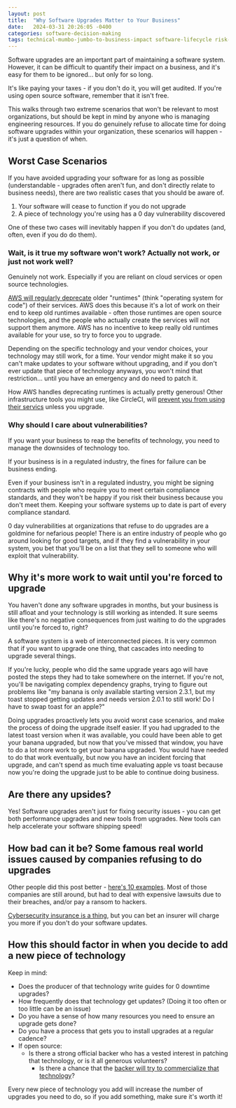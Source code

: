 ```yaml
---
layout: post
title:  "Why Software Upgrades Matter to Your Business"
date:   2024-03-31 20:26:05 -0400
categories: software-decision-making
tags: technical-mumbo-jumbo-to-business-impact software-lifecycle risk-management
---
```


Software upgrades are an important part of maintaining a software system. However, it can be difficult to quantify their impact on a business, and it's easy for them to be ignored... but only for so long.

It's like paying your taxes - if you don't do it, you will get audited. If you're using open source software, remember that it isn't free.

This walks through two extreme scenarios that won't be relevant to most organizations, but should be kept in mind by anyone who is managing engineering resources. If you do genuinely refuse to allocate time for doing software upgrades within your organization, these scenarios will happen - it's just a question of when.

## Worst Case Scenarios

If you have avoided upgrading your software for as long as possible (understandable - upgrades often aren't fun, and don't directly relate to business needs), there are two realistic cases that you should be aware of.

1. Your software will cease to function if you do not upgrade
2. A piece of technology you're using has a 0 day vulnerability discovered

One of these two cases will inevitably happen if you don't do updates (and, often, even if you do do them).

### Wait, is it true my software won't work? Actually not work, or just not work well?

Genuinely not work. Especially if you are reliant on cloud services or open source technologies.

[AWS will regularly deprecate](https://docs.aws.amazon.com/lambda/latest/dg/lambda-runtimes.html#runtime-support-policy) older "runtimes" (think "operating system for code") of their services. AWS does this because it's a lot of work on their end to keep old runtimes available - often those runtimes are open source technologies, and the people who actually create the services will not support them anymore. AWS has no incentive to keep really old runtimes available for your use, so try to force you to upgrade.

Depending on the specific technology and your vendor choices, your technology may still work, for a time. Your vendor might make it so you can't make updates to your software without upgrading, and if you don't ever update that piece of technology anyways, you won't mind that restriction... until you have an emergency and do need to patch it.

How AWS handles deprecating runtimes is actually pretty generous! Other infrastructure tools you might use, like CircleCI, will [prevent you from using their servics](https://discuss.circleci.com/t/remote-docker-image-deprecations-and-eol-for-2024/50176) unless you upgrade.

### Why should I care about vulnerabilities?

If you want your business to reap the benefits of technology, you need to manage the downsides of technology too.

If your business is in a regulated industry, the fines for failure can be business ending.

Even if your business isn't in a regulated industry, you might be signing contracts with people who require you to meet certain compliance standards, and they won't be happy if you risk their business because you don't meet them. Keeping your software systems up to date is part of every compliance standard.

0 day vulnerabilities at organizations that refuse to do upgrades are a goldmine for nefarious people! There is an entire industry of people who go around looking for good targets, and if they find a vulnerability in your system, you bet that you'll be on a list that they sell to someone who will exploit that vulnerability.

## Why it's more work to wait until you're forced to upgrade

You haven't done any software upgrades in months, but your business is still afloat and your technology is still working as intended. It sure seems like there's no negative consequences from just waiting to do the upgrades until you're forced to, right?

A software system is a web of interconnected pieces. It is very common that if you want to upgrade one thing, that cascades into needing to upgrade several things.

If you're lucky, people who did the same upgrade years ago will have posted the steps they had to take somewhere on the internet. If you're not, you'll be navigating complex dependency graphs, trying to figure out problems like "my banana is only available starting version 2.3.1, but my toast stopped getting updates and needs version 2.0.1 to still work! Do I have to swap toast for an apple?"

Doing upgrades proactively lets you avoid worst case scenarios, and make the process of doing the upgrade itself easier. If you had upgraded to the latest toast version when it was available, you could have been able to get your banana upgraded, but now that you've missed that window, you have to do a lot more work to get your banana upgraded. You would have needed to do that work eventually, but now you have an incident forcing that upgrade, and can't spend as much time evaluating apple vs toast because now you're doing the upgrade just to be able to continue doing business.

## Are there any upsides?

Yes! Software upgrades aren't just for fixing security issues - you can get both performance upgrades and new tools from upgrades. New tools can help accelerate your software shipping speed!

## How bad can it be? Some famous real world issues caused by companies refusing to do upgrades

Other people did this post better - [here's 10 examples](https://www.1e.com/blogs/10-unpatched-software-security-breaches/). Most of those companies are still around, but had to deal with expensive lawsuits due to their breaches, and/or pay a ransom to hackers.

[Cybersecurity insurance is a thing](https://www.ftc.gov/business-guidance/small-businesses/cybersecurity/cyber-insurance), but you can bet an insurer will charge you more if you don't do your software updates.

## How this should factor in when you decide to add a new piece of technology

Keep in mind:

* Does the producer of that technology write guides for 0 downtime upgrades?
* How frequently does that technology get updates? (Doing it too often or too little can be an issue)
* Do you have a sense of how many resources you need to ensure an upgrade gets done?
* Do you have a process that gets you to install upgrades at a regular cadence?
* If open source:
  * Is there a strong official backer who has a vested interest in patching that technology, or is it all generous volunteers?
    * Is there a chance that the [backer will try to commercialize that technology](https://www.infoworld.com/article/3714743/redis-moves-to-source-available-licenses.html)?

Every new piece of technology you add will increase the number of upgrades you need to do, so if you add something, make sure it's worth it!
